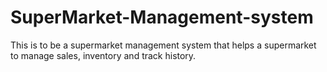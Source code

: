 # SuperMarket-Management-system
This is to be a supermarket management system that helps a supermarket to manage sales, inventory and track history.
